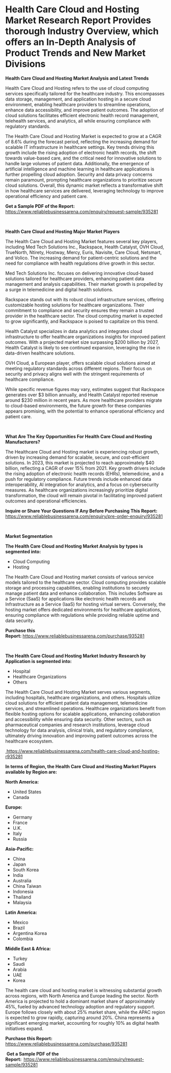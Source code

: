 <p><h1>Health Care Cloud and Hosting Market Research Report Provides thorough Industry Overview, which offers an In-Depth Analysis of Product Trends and New Market Divisions</h1></p><p><strong>Health Care Cloud and Hosting Market Analysis and Latest Trends</strong></p>
<p><p>Health Care Cloud and Hosting refers to the use of cloud computing services specifically tailored for the healthcare industry. This encompasses data storage, management, and application hosting in a secure cloud environment, enabling healthcare providers to streamline operations, enhance data accessibility, and improve patient outcomes. The adoption of cloud solutions facilitates efficient electronic health record management, telehealth services, and analytics, all while ensuring compliance with regulatory standards.</p><p>The Health Care Cloud and Hosting Market is expected to grow at a CAGR of 8.6% during the forecast period, reflecting the increasing demand for scalable IT infrastructure in healthcare settings. Key trends driving this growth include the rising adoption of electronic health records, the shift towards value-based care, and the critical need for innovative solutions to handle large volumes of patient data. Additionally, the emergence of artificial intelligence and machine learning in healthcare applications is further propelling cloud adoption. Security and data privacy concerns remain paramount, prompting healthcare organizations to prioritize secure cloud solutions. Overall, this dynamic market reflects a transformative shift in how healthcare services are delivered, leveraging technology to improve operational efficiency and patient care.</p></p>
<p><strong>Get a Sample PDF of the Report:&nbsp;</strong> <a href="https://www.reliablebusinessarena.com/enquiry/request-sample/935281?utm_campaign=2110&utm_medium=2&utm_source=Github&utm_content=ia&utm_term=18042025&utm_id=health-care-cloud-and-hosting">https://www.reliablebusinessarena.com/enquiry/request-sample/935281</a></p>
<p>&nbsp;</p>
<p><strong>Health Care Cloud and Hosting Major Market Players</strong></p>
<p><p>The Health Care Cloud and Hosting Market features several key players, including Med Tech Solutions Inc., Rackspace, Health Catalyst, OVH Cloud, TrueNorth, Ntirety, Hostway, Mercy, Euris, Navisite, Care Cloud, Netsmart, and Volico. The increasing demand for patient-centric solutions and the need for compliance with health regulations drive growth in this sector.</p><p>Med Tech Solutions Inc. focuses on delivering innovative cloud-based solutions tailored for healthcare providers, enhancing patient data management and analysis capabilities. Their market growth is propelled by a surge in telemedicine and digital health solutions.</p><p>Rackspace stands out with its robust cloud infrastructure services, offering customizable hosting solutions for healthcare organizations. Their commitment to compliance and security ensures they remain a trusted provider in the healthcare sector. The cloud computing market is expected to grow significantly, and Rackspace is poised to capitalize on this trend.</p><p>Health Catalyst specializes in data analytics and integrates cloud infrastructure to offer healthcare organizations insights for improved patient outcomes. With a projected market size surpassing $200 billion by 2027, Health Catalyst is likely to see continued expansion, leveraging the rise in data-driven healthcare solutions.</p><p>OVH Cloud, a European player, offers scalable cloud solutions aimed at meeting regulatory standards across different regions. Their focus on security and privacy aligns well with the stringent requirements of healthcare compliance.</p><p>While specific revenue figures may vary, estimates suggest that Rackspace generates over $3 billion annually, and Health Catalyst reported revenue around $230 million in recent years. As more healthcare providers migrate to cloud-based environments, the future growth for these companies appears promising, with the potential to enhance operational efficiency and patient care.</p></p>
<p>&nbsp;</p>
<p><strong>What Are The Key Opportunities For Health Care Cloud and Hosting Manufacturers?</strong></p>
<p><p>The Healthcare Cloud and Hosting market is experiencing robust growth, driven by increasing demand for scalable, secure, and cost-efficient solutions. In 2023, this market is projected to reach approximately $40 billion, reflecting a CAGR of over 15% from 2021. Key growth drivers include the rising adoption of electronic health records (EHRs), telemedicine, and a push for regulatory compliance. Future trends include enhanced data interoperability, AI integration for analytics, and a focus on cybersecurity measures. As healthcare organizations increasingly prioritize digital transformation, the cloud will remain pivotal in facilitating improved patient outcomes and operational efficiencies.</p></p>
<p><strong>Inquire or Share Your Questions If Any Before Purchasing This Report:</strong> <a href="https://www.reliablebusinessarena.com/enquiry/pre-order-enquiry/935281?utm_campaign=2110&utm_medium=2&utm_source=Github&utm_content=ia&utm_term=18042025&utm_id=health-care-cloud-and-hosting">https://www.reliablebusinessarena.com/enquiry/pre-order-enquiry/935281</a></p>
<p>&nbsp;</p>
<p><strong>Market Segmentation</strong></p>
<p><strong>The Health Care Cloud and Hosting Market Analysis by types is segmented into:</strong></p>
<p><ul><li>Cloud Computing</li><li>Hosting</li></ul></p>
<p><p>The Health Care Cloud and Hosting market consists of various service models tailored to the healthcare sector. Cloud computing provides scalable storage and processing capabilities, enabling institutions to securely manage patient data and enhance collaboration. This includes Software as a Service (SaaS) for applications like electronic health records and Infrastructure as a Service (IaaS) for hosting virtual servers. Conversely, the hosting market offers dedicated environments for healthcare applications, ensuring compliance with regulations while providing reliable uptime and data security.</p></p>
<p><strong>Purchase this Report:&nbsp;</strong><a href="https://www.reliablebusinessarena.com/purchase/935281?utm_campaign=2110&utm_medium=2&utm_source=Github&utm_content=ia&utm_term=18042025&utm_id=health-care-cloud-and-hosting">https://www.reliablebusinessarena.com/purchase/935281</a></p>
<p>&nbsp;</p>
<p><strong>The Health Care Cloud and Hosting Market Industry Research by Application is segmented into:</strong></p>
<p><ul><li>Hospital</li><li>Healthcare Organizations</li><li>Others</li></ul></p>
<p><p>The Health Care Cloud and Hosting Market serves various segments, including hospitals, healthcare organizations, and others. Hospitals utilize cloud solutions for efficient patient data management, telemedicine services, and streamlined operations. Healthcare organizations benefit from flexible hosting options for scalable applications, enhancing collaboration and accessibility while ensuring data security. Other sectors, such as pharmaceutical companies and research institutions, leverage cloud technology for data analysis, clinical trials, and regulatory compliance, ultimately driving innovation and improving patient outcomes across the healthcare ecosystem.</p></p>
<p><a href="https://www.reliablebusinessarena.com/health-care-cloud-and-hosting-r935281?utm_campaign=2110&utm_medium=2&utm_source=Github&utm_content=ia&utm_term=18042025&utm_id=health-care-cloud-and-hosting">&nbsp;https://www.reliablebusinessarena.com/health-care-cloud-and-hosting-r935281</a></p>
<p><strong>In terms of Region, the Health Care Cloud and Hosting Market Players available by Region are:</strong></p>
<p>
    <p> <strong> North America: </strong>
        <ul>
            <li>United States</li>
            <li>Canada</li>
        </ul>
        </p> 
    <p> <strong> Europe: </strong>
        <ul>
            <li>Germany</li>
            <li>France</li>
            <li>U.K.</li>
            <li>Italy</li>
            <li>Russia</li>
        </ul>
        </p> 
    <p> <strong> Asia-Pacific: </strong>
        <ul>
            <li>China</li>
            <li>Japan</li>
            <li>South Korea</li>
            <li>India</li>
            <li>Australia</li>
            <li>China Taiwan</li>
            <li>Indonesia</li>
            <li>Thailand</li>
            <li>Malaysia</li>
        </ul>
        </p> 
    <p> <strong> Latin America: </strong>
        <ul>
            <li>Mexico</li>
            <li>Brazil</li>
            <li>Argentina Korea</li>
            <li>Colombia</li>
        </ul>
        </p> 
    <p> <strong> Middle East & Africa: </strong>
        <ul>
            <li>Turkey</li>
            <li>Saudi</li>
            <li>Arabia</li>
            <li>UAE</li>
            <li>Korea</li>
        </ul>
    </p>
    </p>
<p><p>The health care cloud and hosting market is witnessing substantial growth across regions, with North America and Europe leading the sector. North America is projected to hold a dominant market share of approximately 45%, fueled by advanced technology adoption and regulatory support. Europe follows closely with about 25% market share, while the APAC region is expected to grow rapidly, capturing around 20%. China represents a significant emerging market, accounting for roughly 10% as digital health initiatives expand.</p></p>
<p><strong>Purchase this Report: </strong><a href="https://www.reliablebusinessarena.com/purchase/935281?utm_campaign=2110&utm_medium=2&utm_source=Github&utm_content=ia&utm_term=18042025&utm_id=health-care-cloud-and-hosting">https://www.reliablebusinessarena.com/purchase/935281</a></p>
<p>&nbsp;<strong>Get a Sample PDF of the Report:&nbsp;&nbsp;</strong><a href="https://www.reliablebusinessarena.com/enquiry/request-sample/935281?utm_campaign=2110&utm_medium=2&utm_source=Github&utm_content=ia&utm_term=18042025&utm_id=health-care-cloud-and-hosting">https://www.reliablebusinessarena.com/enquiry/request-sample/935281</a></p>
<p><strong></strong></p>
<p><p></p><p></p><p></p></p>